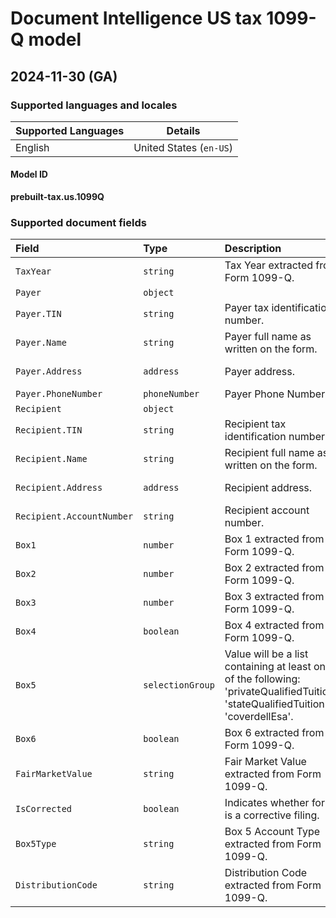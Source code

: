 # Document Intelligence US tax 1099-Q model

## 2024-11-30 (GA)

### Supported languages and locales

| Supported Languages | Details |
|:--------------------|:-------:|
|English|United States (`en-US`)|

#### Model ID

**prebuilt-tax.us.1099Q**

### Supported document fields

| Field | Type | Description | Example |
|:------|:-----|:------------|:--------|
|`TaxYear`|`string`|Tax Year extracted from Form 1099-Q.|2022|
|`Payer`|`object`|||
|`Payer.TIN`|`string`|Payer tax identification number.|123-45-6789|
|`Payer.Name`|`string`|Payer full name as written on the form.|John Smith|
|`Payer.Address`|`address`|Payer address.|123 Microsoft Way, Redmond WA 98052|
|`Payer.PhoneNumber`|`phoneNumber`|Payer Phone Number.|+19876543210|
|`Recipient`|`object`|||
|`Recipient.TIN`|`string`|Recipient tax identification number.|123-45-6789|
|`Recipient.Name`|`string`|Recipient full name as written on the form.|John Smith|
|`Recipient.Address`|`address`|Recipient address.|123 Microsoft Way, Redmond WA 98052|
|`Recipient.AccountNumber`|`string`|Recipient account number.|55123456789|
|`Box1`|`number`|Box 1 extracted from Form 1099-Q.|123456|
|`Box2`|`number`|Box 2 extracted from Form 1099-Q.|123456|
|`Box3`|`number`|Box 3 extracted from Form 1099-Q.|123456|
|`Box4`|`boolean`|Box 4 extracted from Form 1099-Q.|:selected:|
|`Box5`|`selectionGroup`|Value will be a list containing at least one of the following: 'privateQualifiedTuition', 'stateQualifiedTuition', 'coverdellEsa'.|privateQualifiedTuition :unselected: stateQualifiedTuition :unselected: coverdellEsa :unselected:|
|`Box6`|`boolean`|Box 6 extracted from Form 1099-Q.|:selected:|
|`FairMarketValue`|`string`|Fair Market Value extracted from Form 1099-Q.|$123,456.00 DC1|
|`IsCorrected`|`boolean`|Indicates whether form is a corrective filing.|:selected:|
|`Box5Type`|`string`|Box 5 Account Type extracted from Form 1099-Q.||
|`DistributionCode`|`string`|Distribution Code extracted from Form 1099-Q.|1|